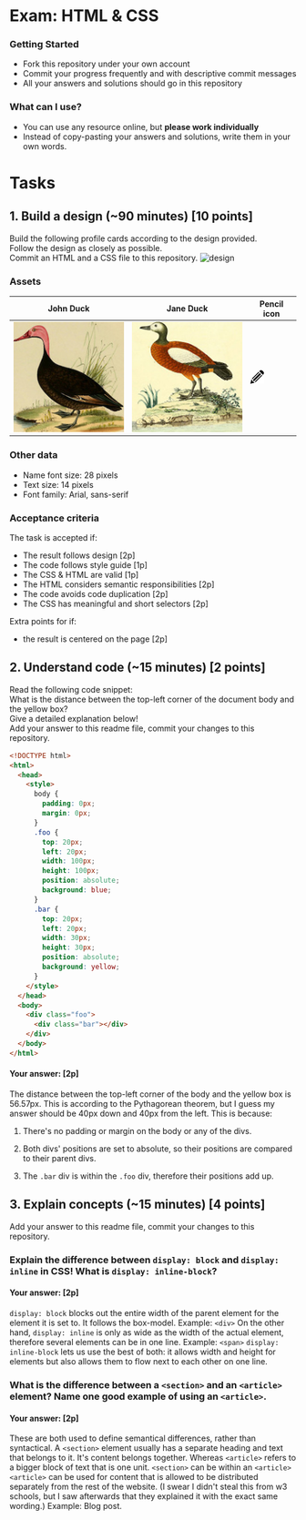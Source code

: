 # Exam: HTML & CSS

### Getting Started
 - Fork this repository under your own account
 - Commit your progress frequently and with descriptive commit messages
 - All your answers and solutions should go in this repository

### What can I use?
 - You can use any resource online, but **please work individually**
 - Instead of copy-pasting your answers and solutions, write them in your own words.


# Tasks

## 1. Build a design (~90 minutes) [10 points]
Build the following profile cards according to the design provided.   
Follow the design as closely as possible.   
Commit an HTML and a CSS file to this repository.
![design](exercise-1.png)

### Assets
John Duck | Jane Duck | Pencil icon
--------- | --------- | -----------
![duck](duck.jpg) | ![duck](duck2.jpg) | ![pencil-icon](edit-icon.png)   

### Other data
  - Name font size: 28 pixels
  - Text size: 14 pixels
  - Font family: Arial, sans-serif

### Acceptance criteria
The task is accepted if:
  - The result follows design [2p]
  - The code follows style guide [1p]
  - The CSS & HTML are valid [1p]
  - The HTML considers semantic responsibilities [2p]
  - The code avoids code duplication [2p]
  - The CSS has meaningful and short selectors [2p]

Extra points for if:
  - the result is centered on the page [2p]


## 2. Understand code (~15 minutes) [2 points]
Read the following code snippet:   
What is the distance between the top-left corner of the document body and the yellow box?   
Give a detailed explanation below!   
Add your answer to this readme file, commit your changes to this repository.
```HTML
<!DOCTYPE html>
<html>
  <head>
    <style>
      body {
        padding: 0px;
        margin: 0px;
      }
      .foo {
        top: 20px;
        left: 20px;
        width: 100px;
        height: 100px;
        position: absolute;
        background: blue;
      }
      .bar {
        top: 20px;
        left: 20px;
        width: 30px;
        height: 30px;
        position: absolute;
        background: yellow;
      }
    </style>
  </head>
  <body>
    <div class="foo">
      <div class="bar"></div>
    </div>
  </body>
</html>
```
#### Your answer: [2p]
The distance between the top-left corner of the body and the yellow box is 56.57px. This is according to the Pythagorean theorem, but I guess my answer should be 40px down and 40px from the left. This is because:

1. There's no padding or margin on the body or any of the divs.

2. Both divs' positions are set to absolute, so their positions are compared to their parent divs.

3. The `.bar` div is within the `.foo` div, therefore their positions add up.


## 3. Explain concepts (~15 minutes) [4 points]
Add your answer to this readme file, commit your changes to this repository.


### Explain the difference between `display: block` and `display: inline` in CSS! What is `display: inline-block`?
#### Your answer: [2p]
`display: block` blocks out the entire width of the parent element for the element it is set to. It follows the box-model. Example: `<div>` On the other hand, `display: inline` is only as wide as the width of the actual element, therefore several elements can be in one line. Example: `<span>` `display: inline-block` lets us use the best of both: it allows width and height for elements but also allows them to flow next to each other on one line.


### What is the difference between a `<section>` and an `<article>` element? Name one good example of using an `<article>`.
#### Your answer: [2p]
These are both used to define semantical differences, rather than syntactical. A `<section>` element usually has a separate heading and text that belongs to it. It's content belongs together. Whereas `<article>` refers to a bigger block of text that is one unit. `<section>` can be within an `<article>` `<article>` can be used for content that is allowed to be distributed separately from the rest of the website. (I swear I didn't steal this from w3 schools, but I saw afterwards that they explained it with the exact same wording.) Example: Blog post.